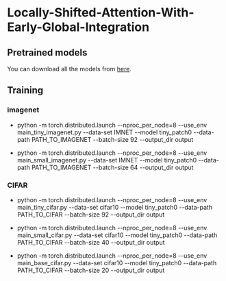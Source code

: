 # Locally-Shifted-Attention-With-Early-Global-Integration

## Pretrained models
You can download all the models from [here](https://drive.google.com/drive/folders/19NyfUxEebz_QanA99m_KIgIbPR5QY0OL?usp=sharing).


## Training
### imagenet
* python -m torch.distributed.launch --nproc_per_node=8  --use_env main_tiny_imagenet.py --data-set IMNET --model tiny_patch0 --data-path PATH_TO_IMAGENET --batch-size 92 --output_dir output

* python -m torch.distributed.launch --nproc_per_node=8  --use_env main_small_imagenet.py --data-set IMNET --model tiny_patch0 --data-path PATH_TO_IMAGENET --batch-size 64 --output_dir output

### CIFAR
* python -m torch.distributed.launch --nproc_per_node=8  --use_env main_tiny_cifar.py --data-set cifar10 --model tiny_patch0 --data-path PATH_TO_CIFAR --batch-size 92 --output_dir output

* python -m torch.distributed.launch --nproc_per_node=8  --use_env main_small_cifar.py --data-set cifar10 --model tiny_patch0 --data-path PATH_TO_CIFAR --batch-size 40 --output_dir output

* python -m torch.distributed.launch --nproc_per_node=8  --use_env main_base_cifar.py --data-set cifar10 --model tiny_patch0 --data-path PATH_TO_CIFAR --batch-size 20 --output_dir output
